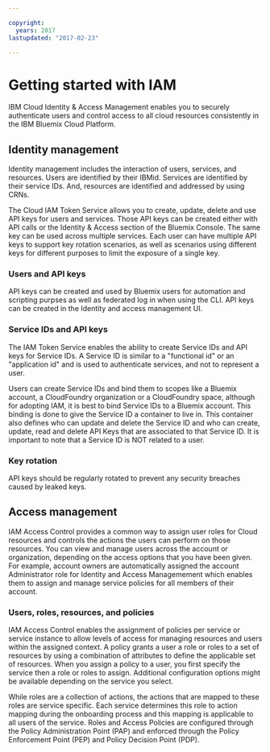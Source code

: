 ```yaml
---

copyright:
  years: 2017
lastupdated: "2017-02-23"

---
```


# Getting started with IAM

IBM Cloud Identity & Access Management enables you to securely authenticate users and control access to all cloud resources consistently in the IBM Bluemix Cloud Platform.

## Identity management

Identity management includes the interaction of users, services, and resources. Users are identified by their IBMid. Services are identified by their service IDs. And, resources are identified and addressed by using CRNs.

The Cloud IAM Token Service allows you to create, update, delete and use API keys for users and services. Those API keys can be created either with API calls or the Identity & Access section of the Bluemix Console. The same key can be used across multiple services. Each user can have multiple API keys to support key rotation scenarios, as well as scenarios using different keys for different purposes to limit the exposure of a single key.

### Users and API keys

API keys can be created and used by Bluemix users for automation and scripting purpses as well as federated log in when using the CLI. API keys can be created in the Identity and access management UI.

### Service IDs and API keys

The IAM Token Service enables the ability to create Service IDs and API keys for Service IDs. A Service ID is similar to a "functional id" or an "application id" and is used to authenticate services, and not to represent a user.

Users can create Service IDs and bind them to scopes like a Bluemix account, a CloudFoundry organization or a CloudFoundry space, although for adopting IAM, it is best to bind Service IDs to a Bluemix account. This binding is done to give the Service ID a container to live in. This container also defines who can update and delete the Service ID and who can create, update, read and delete API Keys that are associated to that Service ID. It is important to note that a Service ID is NOT related to a user.

### Key rotation

API keys should be regularly rotated to prevent any security breaches caused by leaked keys.

## Access management

IAM Access Control provides a common way to assign user roles for Cloud resources and controls the actions the users can perform on those resources. You can view and manage users across the account or organization, depending on the access options that you have been given. For example, account owners are automatically assigned the account Administrator role for Identity and Access Managemement which enables them to assign and manage service policies for all members of their account.

### Users, roles, resources, and policies

IAM Access Control enables the assignment of policies per service or service instance to allow levels of access for managing resources and users within the assigned context. A policy grants a user a role or roles to a set of resources by using a combination of attributes to define the applicable set of resources. When you assign a policy to a user, you first specify the service then a role or roles to assign. Additional configuration options might be available depending on the service you select.

While roles are a collection of actions, the actions that are mapped to these roles are service specific. Each service determines this role to action mapping during the onboarding process and this mapping is applicable to all users of the service. Roles and Access Policies are configured through the Policy Administration Point (PAP) and enforced through the Policy Enforcement Point (PEP) and Policy Decision Point (PDP).
